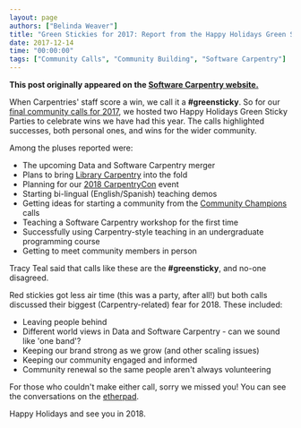 ```yaml
---
layout: page
authors: ["Belinda Weaver"]
title: "Green Stickies for 2017: Report from the Happy Holidays Green Sticky Party Calls"
date: 2017-12-14
time: "00:00:00"
tags: ["Community Calls", "Community Building", "Software Carpentry"]
---
```


<p><b>This post originally appeared on the <a href="https://software-carpentry.org/">Software Carpentry website.</a></b></p>

When Carpentries' staff score a win, we call it a **#greensticky**. So for our
[final community calls for 2017](http://pad.software-carpentry.org/community-call-2017-12-14), we hosted two 
Happy Holidays Green Sticky Parties to celebrate wins we have had this year. The calls highlighted successes, both personal ones, 
and wins for the wider community. 

Among the pluses reported were: 

- The upcoming Data and Software Carpentry merger
- Plans to bring [Library Carpentry](http://librarycarpentry.github.io/) into the fold
- Planning for our [2018 CarpentryCon](http://www.carpentrycon.org/) event
- Starting bi-lingual (English/Spanish) teaching demos
- Getting ideas for starting a community from the [Community Champions](http://pad.software-carpentry.org/champions) calls 
- Teaching a Software Carpentry workshop for the first time
- Successfully using Carpentry-style teaching in an undergraduate programming course 
- Getting to meet community members in person 

Tracy Teal said that calls like these are the **#greensticky**, and no-one disagreed.

Red stickies got less air time (this was a party, after all!) but both calls discussed their biggest (Carpentry-related) fear for 
2018. These included:

- Leaving people behind 
- Different world views in Data and Software Carpentry - can we sound like 'one band'?
- Keeping our brand strong as we grow (and other scaling issues)
- Keeping our community engaged and informed
- Community renewal so the same people aren't always volunteering

For those who couldn't make either call, sorry we missed you! You can see the conversations on the [etherpad](http://pad.software-carpentry.org/community-call-2017-12-14).

Happy Holidays and see you in 2018.
